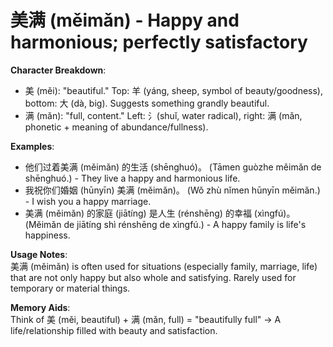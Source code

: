 # **美满 (měimǎn) - Happy and harmonious; perfectly satisfactory**

**Character Breakdown**:  
- 美 (měi): "beautiful." Top: 羊 (yáng, sheep, symbol of beauty/goodness), bottom: 大 (dà, big). Suggests something grandly beautiful.  
- 满 (mǎn): "full, content." Left: 氵(shuǐ, water radical), right: 满 (mǎn, phonetic + meaning of abundance/fullness).

**Examples**:  
- 他们过着美满 (měimǎn) 的生活 (shēnghuó)。 (Tāmen guòzhe měimǎn de shēnghuó.) - They live a happy and harmonious life.  
- 我祝你们婚姻 (hūnyīn) 美满 (měimǎn)。 (Wǒ zhù nǐmen hūnyīn měimǎn.) - I wish you a happy marriage.  
- 美满 (měimǎn) 的家庭 (jiātíng) 是人生 (rénshēng) 的幸福 (xìngfú)。 (Měimǎn de jiātíng shì rénshēng de xìngfú.) - A happy family is life's happiness.

**Usage Notes**:  
美满 (měimǎn) is often used for situations (especially family, marriage, life) that are not only happy but also whole and satisfying. Rarely used for temporary or material things.

**Memory Aids**:  
Think of 美 (měi, beautiful) + 满 (mǎn, full) = "beautifully full" → A life/relationship filled with beauty and satisfaction.